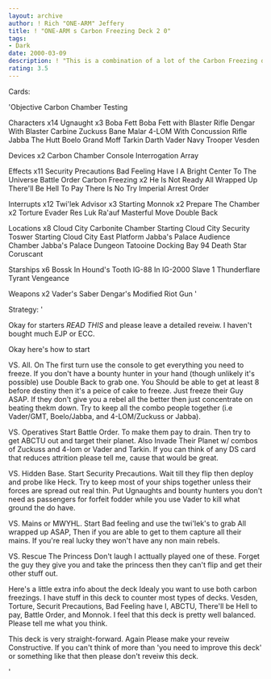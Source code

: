 ```yaml
---
layout: archive
author: ! Rich "ONE-ARM" Jeffery
title: ! "ONE-ARM s Carbon Freezing Deck 2 0"
tags:
- Dark
date: 2000-03-09
description: ! "This is a combination of a lot of the Carbon Freezing decks that I've seen and it's fun to play with because it's vesitaile. I made some of the suggested changes though there weren't very many. PLEASE LEAVE A CONSTRUCTIVE REVEIW. If you're going to give f"
rating: 3.5
---
```

Cards: 

'Objective
Carbon Chamber Testing

Characters x14
Ugnaught x3
Boba Fett
Boba Fett with Blaster Rifle
Dengar With Blaster Carbine
Zuckuss
Bane Malar
4-LOM With Concussion Rifle
Jabba The Hutt
Boelo
Grand Moff Tarkin
Darth Vader
Navy Trooper Vesden

Devices x2
Carbon Chamber Console
Interrogation Array

Effects x11
Security Precautions
Bad Feeling Have I
A Bright Center To The Universe
Battle Order
Carbon Freezing x2
He Is Not Ready
All Wrapped Up
There'll Be Hell To Pay
There Is No Try
Imperial Arrest Order

Interrupts x12
Twi'lek Advisor x3 Starting
Monnok x2
Prepare The Chamber x2
Torture
Evader
Res Luk Ra'auf
Masterful Move
Double Back

Locations x8
Cloud City Carbonite Chamber Starting
Cloud City Security Toswer Starting
Cloud City East Platform
Jabba's Palace Audience Chamber
Jabba's Palace Dungeon
Tatooine Docking Bay 94
Death Star
Coruscant

Starships x6
Bossk In Hound's Tooth
IG-88 In IG-2000
Slave 1
Thunderflare
Tyrant
Vengeance

Weapons x2
Vader's Saber
Dengar's Modified Riot Gun '

Strategy: '

Okay for starters *READ THIS* and please leave a detailed reveiw. I haven't bought much EJP or ECC.


Okay here's how to start

VS. All. On The first turn use the console to get everything you need to freeze. If you don't have a bounty hunter in your hand (though unlikely it's possible) use Double Back to grab one. You Should be able to get at least 8 before destiny then it's a peice of cake to freeze. Just freeze their Guy ASAP. If they don't give you a rebel all the better then just concentrate on beating thekm down. Try to keep all the combo people together (i.e Vader/GMT, Boelo/Jabba, and 4-LOM/Zuckuss or Jabba).

VS. Operatives Start Battle Order. To make them pay to drain. Then try to get ABCTU out and target their planet. Also Invade Their Planet w/ combos of Zuckuss and 4-lom or Vader and Tarkin.
If you can think of any DS card that reduces attrition please tell me, cause that would be great.

VS. Hidden Base. Start Security Precautions. Wait till they flip then deploy and probe like Heck. Try to keep most of your ships together unless their forces are spread out real thin. Put Ugnaughts and bounty hunters you don't need as passengers for forfeit fodder while you use Vader to kill what ground the do have.

VS. Mains or MWYHL. Start Bad feeling and use the twi'lek's to grab All wrapped up ASAP, Then if you are able to get to them capture all their mains. If you're real lucky they won't have any non main rebels.

VS. Rescue The Princess
Don't laugh I acttually played one of these. Forget the guy they give you and take the princess then they can't flip and get their other stuff out.

Here's a little extra info about the deck
Idealy you want to use both carbon freezings. I have stuff in this deck to counter most types of decks. Vesden, Torture, Securit Precautions, Bad Feeling have I, ABCTU, There'll be Hell to pay, Battle Order, and Monnok. I feel that this deck is pretty well balanced. Please tell me what you think.

This deck is very straight-forward. Again Please make your reveiw Constructive. If you can't think of more than 'you need to improve this deck' or something like that then please don't reveiw this deck.


'